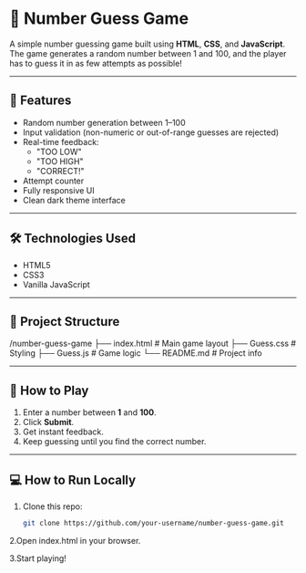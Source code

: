 # 🎯 Number Guess Game

A simple number guessing game built using **HTML**, **CSS**, and **JavaScript**.  
The game generates a random number between 1 and 100, and the player has to guess it in as few attempts as possible!

---

## 🚀 Features

- Random number generation between 1–100
- Input validation (non-numeric or out-of-range guesses are rejected)
- Real-time feedback:
  - "TOO LOW"
  - "TOO HIGH"
  - "CORRECT!"
- Attempt counter
- Fully responsive UI
- Clean dark theme interface

---

## 🛠️ Technologies Used

- HTML5
- CSS3
- Vanilla JavaScript

---

## 📂 Project Structure
/number-guess-game
├── index.html # Main game layout
├── Guess.css # Styling
├── Guess.js # Game logic
└── README.md # Project info


---

## 🧠 How to Play

1. Enter a number between **1** and **100**.
2. Click **Submit**.
3. Get instant feedback.
4. Keep guessing until you find the correct number.

---

## 💻 How to Run Locally

1. Clone this repo:
   ```bash
   git clone https://github.com/your-username/number-guess-game.git
2.Open index.html in your browser.

3.Start playing!

